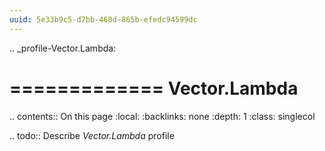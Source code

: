 ```yaml
---
uuid: 5e33b9c5-d7bb-460d-865b-efedc94599dc
---
```

.. _profile-Vector.Lambda:

=============
Vector.Lambda
=============

.. contents:: On this page
    :local:
    :backlinks: none
    :depth: 1
    :class: singlecol

.. todo::
    Describe *Vector.Lambda* profile
